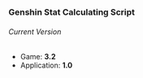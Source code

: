 ### Genshin Stat Calculating Script

###### Current Version

- Game: **3.2**
- Application: **1.0**
